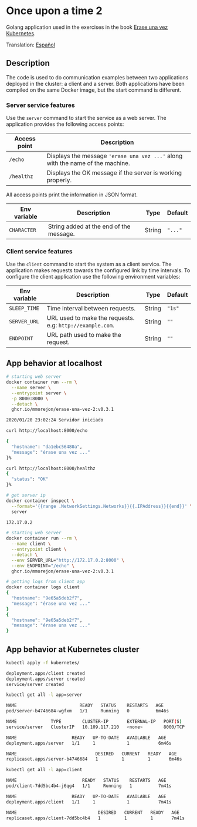 # Once upon a time 2

Golang application used in the exercises in the book [Erase una vez Kubernetes](https://leanpub.com/erase-una-vez-kubernetes).

Translation: [Español](README.md)

## Description

The code is used to do communication examples between two applications deployed in the cluster: a client and a server. Both applications have been compiled on the same Docker image, but the start command is different.

### Server service features

Use the `server` command to start the service as a web server. The application provides the following access points:

|Access point|Description|
|-----|-----------|
|`/echo`|Displays the message `'erase una vez ...'` along with the name of the machine.|
|`/healthz`|Displays the OK message if the server is working properly.|

All access points print the information in JSON format.

|Env variable|Description|Type|Default|
|-----|-----------|------|---|
|`CHARACTER`| String added at the end of the message.| String | `"..."` |

### Client service features

Use the `client` command to start the system as a client service. The application makes requests towards the configured link by time intervals. To configure the client application use the following environment variables:

|Env variable|Description|Type|Default|
|-----|-----------|------|---|
|`SLEEP_TIME`| Time interval between requests.| String | `"1s"` |
|`SERVER_URL`| URL used to make the requests. e.g: `http://example.com`.| String | `""` |
|`ENDPOINT`| URL path used to make the request.| String |  `""` |

## App behavior at localhost

```bash
# starting web server
docker container run --rm \
  --name server \
  --entrypoint server \
  -p 8000:8000 \
  --detach \
  ghcr.io/mmorejon/erase-una-vez-2:v0.3.1

2020/01/20 23:02:24 Servidor iniciado
```

```bash
curl http://localhost:8000/echo

{
  "hostname": "da1ebc56480a",
  "message": "érase una vez ..."
}%
```

```bash
curl http://localhost:8000/healthz
{
  "status": "OK"
}%
```

```bash
# get server ip
docker container inspect \
  --format='{{range .NetworkSettings.Networks}}{{.IPAddress}}{{end}}' \
  server

172.17.0.2
```

```bash
# starting web server
docker container run --rm \
  --name client \
  --entrypoint client \
  --detach \
  --env SERVER_URL="http://172.17.0.2:8000" \
  --env ENDPOINT="/echo" \
  ghcr.io/mmorejon/erase-una-vez-2:v0.3.1
```

```bash
# getting logs from client app
docker container logs client
{
  "hostname": "9e65a5deb2f7",
  "message": "érase una vez ..."
}
{
  "hostname": "9e65a5deb2f7",
  "message": "érase una vez ..."
}
```

## App behavior at Kubernetes cluster

```bash
kubectl apply -f kubernetes/

deployment.apps/client created
deployment.apps/server created
service/server created
```

```bash
kubectl get all -l app=server

NAME                        READY   STATUS    RESTARTS   AGE
pod/server-b4746684-wgfxm   1/1     Running   0          6m46s

NAME             TYPE        CLUSTER-IP       EXTERNAL-IP   PORT(S)    AGE
service/server   ClusterIP   10.109.117.210   <none>        8000/TCP   6m46s

NAME                     READY   UP-TO-DATE   AVAILABLE   AGE
deployment.apps/server   1/1     1            1           6m46s

NAME                              DESIRED   CURRENT   READY   AGE
replicaset.apps/server-b4746684   1         1         1       6m46s
```

```bash
kubectl get all -l app=client

NAME                         READY   STATUS    RESTARTS   AGE
pod/client-7dd5bc4b4-j6qg4   1/1     Running   1          7m41s

NAME                     READY   UP-TO-DATE   AVAILABLE   AGE
deployment.apps/client   1/1     1            1           7m41s

NAME                               DESIRED   CURRENT   READY   AGE
replicaset.apps/client-7dd5bc4b4   1         1         1       7m41s
```
